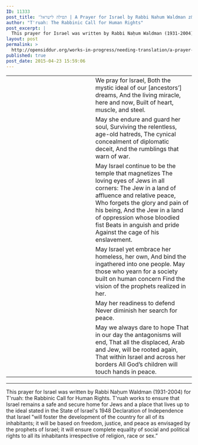 ```yaml
---
ID: 11333
post_title: 'תפילה לישראל | A Prayer for Israel by Rabbi Nahum Waldman z&#8221;l for T&#8217;ruah (2004)'
author: "T'ruah: The Rabbinic Call for Human Rights"
post_excerpt: |
  This prayer for Israel was written by Rabbi Naḥum Waldman (1931-2004) for T'ruah: the Rabbinic Call for Human Rights. T'ruah works to ensure that Israel remains a safe and secure home for Jews and a place that lives up to the ideal stated in the State of Israel's 1948 Declaration of Independence that Israel "will foster the development of the country for all of its inhabitants; it will be based on freedom, justice, and peace as envisaged by the prophets of Israel; it will ensure complete equality of social and political rights to all its inhabitants irrespective of religion, race or sex.”
layout: post
permalink: >
  http://opensiddur.org/works-in-progress/needing-translation/a-prayer-for-israel-by-rabbi-nahum-waldman-zl-for-truah-2004/
published: true
post_date: 2015-04-23 15:59:06
---
```

<table style="margin-left: auto;margin-right: auto;">
<tbody>
<tr><td style="vertical-align: top;" width="46%">
<div class="liturgy" style="text-align: right;"><span lang="he">

</span></div>
</td>
 
<td style="vertical-align:top;" width="53%">
<div class="english">
We pray for Israel,
Both the mystic ideal of our [ancestors’] dreams,
And the living miracle, here and now,
Built of heart, muscle, and steel.
</div></td>
</tr>


<tr>
<td style="vertical-align: top;" width="46%">
<div class="liturgy"><span lang="he">

</span></div></td>


<td style="vertical-align: top;" width="53%">
<div class="english">
May she endure and guard her soul,
Surviving the relentless, age-old hatreds,
The cynical concealment of diplomatic deceit,
And the rumblings that warn of war.
</div></td>
</tr>


<tr>
<td style="vertical-align: top;" width="46%">
<div class="liturgy"><span lang="he">

</span></div></td>


<td style="vertical-align: top;" width="53%">
<div class="english">
May Israel continue to be the temple that magnetizes
The loving eyes of Jews in all corners:
The Jew in a land of affluence and relative peace,
Who forgets the glory and pain of his being,
And the Jew in a land of oppression whose bloodied fist
Beats in anguish and pride
Against the cage of his enslavement.
</div></td>
</tr>


<tr>
<td style="vertical-align: top;" width="46%">
<div class="liturgy"><span lang="he">

</span></div></td>


<td style="vertical-align: top;" width="53%">
<div class="english">
May Israel yet embrace her homeless, her own,
And bind the ingathered into one people.
May those who yearn for a society built on human concern
Find the vision of the prophets realized in her.
</div></td>
</tr>


<tr>
<td style="vertical-align: top;" width="46%">
<div class="liturgy"><span lang="he">

</span></div></td>


<td style="vertical-align: top;" width="53%">
<div class="english">
May her readiness to defend
Never diminish her search for peace.
</div></td>
</tr>


<tr>
<td style="vertical-align: top;" width="46%">
<div class="liturgy"><span lang="he">

</span></div></td>


<td style="vertical-align: top;" width="53%">
<div class="english">
May we always dare to hope
That in our day the antagonisms will end,
That all the displaced, Arab and Jew, will be rooted again,
That within Israel and across her borders
All God’s children will touch hands in peace.
</div>
</td></tr>
</tbody></table>

<hr />

This prayer for Israel was written by Rabbi Naḥum Waldman (1931-2004) for T'ruah: the Rabbinic Call for Human Rights. T'ruah works to ensure that Israel remains a safe and secure home for Jews and a place that lives up to the ideal stated in the State of Israel's 1948 Declaration of Independence that Israel "will foster the development of the country for all of its inhabitants; it will be based on freedom, justice, and peace as envisaged by the prophets of Israel; it will ensure complete equality of social and political rights to all its inhabitants irrespective of religion, race or sex.”